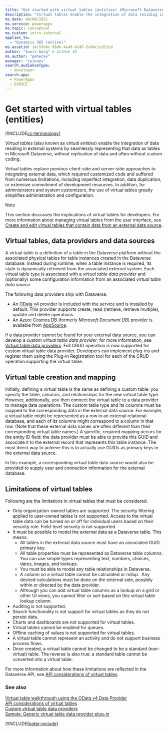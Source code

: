 ```yaml
---
title: "Get started with virtual tables (entities) (Microsoft Dataverse) | Microsoft Docs"
description: "Virtual tables enable the integration of data residing in external systems by seamlessly representing that data as tables in Microsoft Dataverse, without replication of data and often without custom coding."
ms.date: 04/08/2021
ms.service: powerapps
ms.topic: conceptual
ms.custom: intro-internal
applies_to: 
  - "Dynamics 365 (online)"
ms.assetid: 14c5fbbc-98db-4e49-b245-2c84c1cd11cd
author: "Sunil-Garg" # GitHub ID
ms.author: "pehecke"
manager: "ryjones"
search.audienceType: 
  - developer
search.app: 
  - PowerApps
  - D365CE
---
```


# Get started with virtual tables (entities)

[!INCLUDE[cc-terminology](../includes/cc-terminology.md)]

*Virtual tables* (also known as *virtual entities*) enable the integration of data residing in external systems by seamlessly representing that data as tables in Microsoft Dataverse, without replication of data and often without custom coding.

Virtual tables replace previous client-side and server-side approaches to integrating external data, which required customized code and suffered from numerous limitations, including imperfect integration, data duplication, or extensive commitment of development resources.  In addition, for administrators and system customizers, the use of virtual tables greatly simplifies administration and configuration.

> [!NOTE]
> This section discusses the implications of virtual tables for developers. For more information about managing virtual tables from the user interface, see [Create and edit virtual tables that contain data from an external data source](../../../maker/data-platform/create-edit-virtual-entities.md).

## Virtual tables, data providers and data sources

A virtual table is a definition of a table in the Dataverse platform without the associated physical tables for table instances created in the Dataverse database. Instead during runtime, when a table instance is required, its state is dynamically retrieved from the associated external system. Each virtual table type is associated with a *virtual table data provider* and (optionally) some configuration information from an associated *virtual table data source*.

<!-- TODO:
A data provider is a particular type of Dataverse plug-in, which is registered against CRUD events that occur in the platform. More information: [Write a plug-in](../write-plugin.md) -->

The following data providers ship with Dataverse:

- An [OData v4](https://www.odata.org/documentation/) provider is included with the service and is installed by default. This provider supports create, read (retrieve, retrieve multiple), update and delete operations.
- An [Azure Cosmos DB](https://docs.microsoft.com/azure/cosmos-db) (formerly *Microsoft Document DB*) provider is available from [AppSource](https://appsource.microsoft.com).


If a data provider cannot be found for your external data source, you can develop a *custom virtual table data provider*; for more information, see [Virtual table data providers](custom-ve-data-providers.md). Full CRUD operation is now supported for custom virtual table data provider. Developers can implement plug-ins and register them using the Plug-in Registration tool for each of the CRUD operation supporting the virtual table.

## Virtual table creation and mapping

Initially, defining a virtual table is the same as defining a custom table: you specify the table, columns, and relationships for the new virtual table type. However, additionally, you then connect the virtual table to a data provider to manage data operations. The custom table type and its columns must be mapped to the corresponding data in the external data source.  For example, a virtual table might be represented as a row in an external relational database, and each of its columns might correspond to a column in that row.  (Note that these external data names are often different than their corresponding virtual table names.) A specific, required mapping occurs for the entity ID field: the data provider must be able to provide this GUID and associate it to the external record that represents this table instance. The most direct way to achieve this is to actually use GUIDs as primary keys in the external data source.  

In this example, a corresponding virtual table data source would also be provided to supply user and connection information for the external database.

## Limitations of virtual tables

Following are the limitations in virtual tables that must be considered.

- Only organization-owned tables are supported. The security filtering applied to user-owned tables is not supported. Access to the virtual table data can be turned on or off for individual users based on their security role. Field-level security is not supported.
- It must be possible to model the external data as a Dataverse table. This means:
    - All tables in the external data source must have an associated GUID primary key.  
    - All table properties must be represented as Dataverse table columns. You can use simple types representing text, numbers, choices, dates, images, and lookups.
    - You must be able to model any table relationships in Dataverse.
    - A column on a virtual table cannot be calculated or rollup.  Any desired calculations must be done on the external side, possibly within or directed by the data provider.
    - Although you can add virtual table columns as a lookup on a grid or other UI views, you cannot filter or sort based on this virtual table lookup column.
- Auditing is not supported.
- Search functionality is not support for virtual tables as they do not persist data.
- Charts and dashboards are not supported for virtual tables.
- Virtual tables cannot be enabled for queues.
- Offline caching of values is not supported for virtual tables.
- A virtual table cannot represent an activity and do not support business process flows.
- Once created, a virtual table cannot be changed to be a standard (non-virtual) table.  The reverse is also true: a standard table cannot be converted into a virtual table.

For more information about how these limitations are reflected in the Dataverse API, see [API considerations of virtual tables](api-considerations-ve.md).

### See also
[Virtual table walkthrough using the OData v4 Data Provider](../../../maker/data-platform/virtual-entity-walkthrough-using-odata-provider.md)<br/>
[API considerations of virtual tables](api-considerations-ve.md)<br />
[Custom virtual table data providers](custom-ve-data-providers.md)<br />
[Sample: Generic virtual table data provider plug-in](sample-generic-ve-plugin.md)


[!INCLUDE[footer-include](../../../includes/footer-banner.md)]
